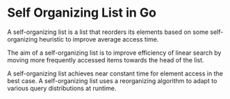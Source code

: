 # Self Organizing List in Go

A self-organizing list is a list that reorders its elements based on some self-organizing heuristic to improve average access time.

The aim of a self-organizing list is to improve efficiency of linear search by moving more frequently accessed items towards the head of the list.

A self-organizing list achieves near constant time for element access in the best case. A self-organizing list uses a reorganizing algorithm to adapt to various query distributions at runtime.
